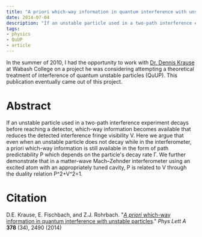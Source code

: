 ```yaml
---
title: "A priori which-way information in quantum interference with unstable particles"
date: 2014-07-04
description: "If an unstable particle used in a two-path interference experiment decays before reaching a detector, which-way information becomes available that reduces the detected interference fringe visibility."
tags:
- physics
- QuUP
- article
---
```


In the summer of 2010, I had the opportunity to work with [Dr. Dennis Krause](https://www.wabash.edu/academics/profiles/home.cfm?site_folder=physics&vdeptid=29&facname=kraused) at Wabash College on a project he was considering attempting a theoretical treatment of interference of quantum unstable particles (QuUP).  This publication eventually came out of this project.

# Abstract

 If an unstable particle used in a two-path interference experiment decays before reaching a detector, which-way information becomes available that reduces the detected interference fringe visibility V. Here we argue that even when an unstable particle does not decay while in the interferometer, a priori which-way information is still available in the form of path predictability P which depends on the particle's decay rate Γ. We further demonstrate that in a matter-wave Mach–Zehnder interferometer using an excited atom with an appropriately tuned cavity, P is related to V through the duality relation P^2+V^2=1.

 # Citation

 D.E. Krause, E. Fischbach, and Z.J. Rohrbach.  "[_A priori_ which-way information in quantum interference with unstable particles](https://doi.org/10.1016/j.physleta.2014.06.036)." _Phys Lett A_ **378** (34), 2490 (2014)